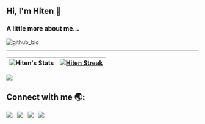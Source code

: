 

## Hi, I'm Hiten 👋

### A little more about me...
![github_bio](https://user-images.githubusercontent.com/48350702/118401287-be524b00-b682-11eb-86a7-2e8501961e7d.png)

------------
| ![Hiten's Stats](https://github-readme-stats.vercel.app/api?username=Hiten24&show_icons=true&hide_border=true&theme=aura) | [![Hiten Streak](https://streak-stats.demolab.com/?user=Hiten24&theme=dark)](https://git.io/streak-stats)  |
|:-----|---------|

![](https://komarev.com/ghpvc/?username=Hiten24)

## Connect with me 🌏:
[<img src="https://user-images.githubusercontent.com/48350702/118431091-38221d00-b6f3-11eb-93ea-c1c7ef776944.png"/>][instagram]&nbsp;&nbsp;
[<img src="https://user-images.githubusercontent.com/48350702/118431185-60118080-b6f3-11eb-8b35-158b037522d0.png"/>][facebook]&nbsp;&nbsp;
[<img src="https://user-images.githubusercontent.com/48350702/118436708-e7b0bc80-b6fe-11eb-8616-41a834328e06.png"/>][linkedin]&nbsp;&nbsp;
[<img src="https://user-images.githubusercontent.com/48350702/118436797-1464d400-b6ff-11eb-88a9-9da359a351b5.png"/>][twitter]&nbsp;&nbsp;


[instagram]: https://www.instagram.com/hitennn24
[facebook]: https://www.facebook.com/hiten.chawda.90
[linkedin]: https://www.linkedin.com/in/hiten-chawda-9b8b511a2
[twitter]: https://twitter.com/ChawdaHiten

<!-- <img align="center" src="https://github-readme-streak-stats.herokuapp.com/?user=Hiten24&theme=dark" alt="hiten24" /> -->

<!--
**Hiten24/hiten24** is a ✨ _special_ ✨ repository because its `README.md` (this file) appears on your GitHub profile.

Here are some ideas to get you started:

- 🔭 I’m currently working on ...
- 🌱 I’m currently learning ...
- 👯 I’m looking to collaborate on ...
- 🤔 I’m looking for help with ...
- 💬 Ask me about ...
- 📫 How to reach me: ...
- 😄 Pronouns: ...
- ⚡ Fun fact: ...
-->

